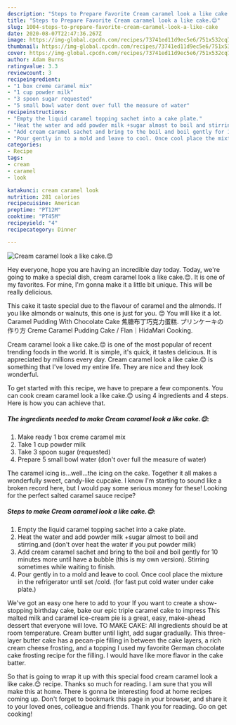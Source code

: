```yaml
---
description: "Steps to Prepare Favorite Cream caramel look a like cake.😊"
title: "Steps to Prepare Favorite Cream caramel look a like cake.😊"
slug: 1004-steps-to-prepare-favorite-cream-caramel-look-a-like-cake
date: 2020-08-07T22:47:36.267Z
image: https://img-global.cpcdn.com/recipes/73741ed11d9ec5e6/751x532cq70/cream-caramel-look-a-like-cake😊-recipe-main-photo.jpg
thumbnail: https://img-global.cpcdn.com/recipes/73741ed11d9ec5e6/751x532cq70/cream-caramel-look-a-like-cake😊-recipe-main-photo.jpg
cover: https://img-global.cpcdn.com/recipes/73741ed11d9ec5e6/751x532cq70/cream-caramel-look-a-like-cake😊-recipe-main-photo.jpg
author: Adam Burns
ratingvalue: 3.3
reviewcount: 3
recipeingredient:
- "1 box creme caramel mix"
- "1 cup powder milk"
- "3 spoon sugar requested"
- "5 small bowl water dont over full the measure of water"
recipeinstructions:
- "Empty the liquid caramel topping sachet into a cake plate."
- "Heat the water and add powder milk +sugar almost to boil and stirring.and (don&#39;t over heat the water if you put powder milk)"
- "Add cream caramel sachet and bring to the boil and boil gently for 10 minutes more until have a bubble (this is my own version). Stirring sometimes while waiting to finish."
- "Pour gently in to a mold and leave to cool. Once cool place the mixture in the refrigerator until set /cold. (for fast put cold water under cake plate.)"
categories:
- Recipe
tags:
- cream
- caramel
- look

katakunci: cream caramel look 
nutrition: 281 calories
recipecuisine: American
preptime: "PT12M"
cooktime: "PT45M"
recipeyield: "4"
recipecategory: Dinner

---
```



![Cream caramel look a like cake.😊](https://img-global.cpcdn.com/recipes/73741ed11d9ec5e6/751x532cq70/cream-caramel-look-a-like-cake😊-recipe-main-photo.jpg)

Hey everyone, hope you are having an incredible day today. Today, we're going to make a special dish, cream caramel look a like cake.😊. It is one of my favorites. For mine, I'm gonna make it a little bit unique. This will be really delicious.

This cake it taste special due to the flavour of caramel and the almonds. If you like almonds or walnuts, this one is just for you. 😊 You will like it a lot. Caramel Pudding With Chocolate Cake 焦糖布丁巧克力蛋糕. プリンケーキの作り方 Creme Caramel Pudding Cake / Flan｜HidaMari Cooking.

Cream caramel look a like cake.😊 is one of the most popular of recent trending foods in the world. It is simple, it's quick, it tastes delicious. It is appreciated by millions every day. Cream caramel look a like cake.😊 is something that I've loved my entire life. They are nice and they look wonderful.


To get started with this recipe, we have to prepare a few components. You can cook cream caramel look a like cake.😊 using 4 ingredients and 4 steps. Here is how you can achieve that.

<!--inarticleads1-->

##### The ingredients needed to make Cream caramel look a like cake.😊:

1. Make ready 1 box creme caramel mix
1. Take 1 cup powder milk
1. Take 3 spoon sugar (requested)
1. Prepare 5 small bowl water (don&#39;t over full the measure of water)


The caramel icing is…well…the icing on the cake. Together it all makes a wonderfully sweet, candy-like cupcake. I know I&#39;m starting to sound like a broken record here, but I would pay some serious money for these! Looking for the perfect salted caramel sauce recipe? 

<!--inarticleads2-->

##### Steps to make Cream caramel look a like cake.😊:

1. Empty the liquid caramel topping sachet into a cake plate.
1. Heat the water and add powder milk +sugar almost to boil and stirring.and (don&#39;t over heat the water if you put powder milk)
1. Add cream caramel sachet and bring to the boil and boil gently for 10 minutes more until have a bubble (this is my own version). Stirring sometimes while waiting to finish.
1. Pour gently in to a mold and leave to cool. Once cool place the mixture in the refrigerator until set /cold. (for fast put cold water under cake plate.)


We&#39;ve got an easy one here to add to your If you want to create a show-stopping birthday cake, bake our epic triple caramel cake to impress This malted milk and caramel ice-cream pie is a great, easy, make-ahead dessert that everyone will love. TO MAKE CAKE: All ingredients should be at room temperature. Cream butter until light, add sugar gradually. This three-layer butter cake has a pecan-pie filling in between the cake layers, a rich cream cheese frosting, and a topping I used my favorite German chocolate cake frosting recipe for the filling. I would have like more flavor in the cake batter. 

So that is going to wrap it up with this special food cream caramel look a like cake.😊 recipe. Thanks so much for reading. I am sure that you will make this at home. There is gonna be interesting food at home recipes coming up. Don't forget to bookmark this page in your browser, and share it to your loved ones, colleague and friends. Thank you for reading. Go on get cooking!
